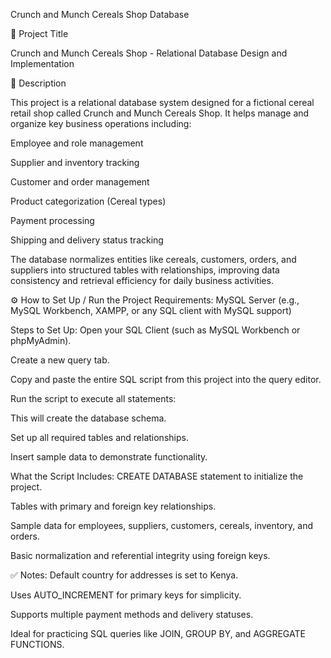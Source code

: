 Crunch and Munch Cereals Shop Database

📘 Project Title

Crunch and Munch Cereals Shop - Relational Database Design and Implementation

📌 Description

This project is a relational database system designed for a fictional cereal retail shop called Crunch and Munch Cereals Shop. It helps manage and organize key business operations including:

Employee and role management

Supplier and inventory tracking

Customer and order management

Product categorization (Cereal types)

Payment processing

Shipping and delivery status tracking

The database normalizes entities like cereals, customers, orders, and suppliers into structured tables with relationships, improving data consistency and retrieval efficiency for daily business activities.

⚙️ How to Set Up / Run the Project
Requirements:
MySQL Server (e.g., MySQL Workbench, XAMPP, or any SQL client with MySQL support)

Steps to Set Up:
Open your SQL Client (such as MySQL Workbench or phpMyAdmin).

Create a new query tab.

Copy and paste the entire SQL script from this project into the query editor.

Run the script to execute all statements:

This will create the database schema.

Set up all required tables and relationships.

Insert sample data to demonstrate functionality.

What the Script Includes:
CREATE DATABASE statement to initialize the project.

Tables with primary and foreign key relationships.

Sample data for employees, suppliers, customers, cereals, inventory, and orders.

Basic normalization and referential integrity using foreign keys.

✅ Notes:
Default country for addresses is set to Kenya.

Uses AUTO_INCREMENT for primary keys for simplicity.

Supports multiple payment methods and delivery statuses.

Ideal for practicing SQL queries like JOIN, GROUP BY, and AGGREGATE FUNCTIONS.
